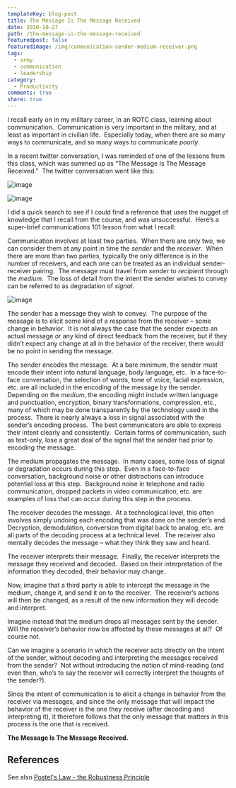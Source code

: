 ```yaml
---
templateKey: blog-post
title: The Message Is The Message Received
date: 2010-10-27
path: /the-message-is-the-message-received
featuredpost: false
featuredimage: /img/communication-sender-medium-receiver.png
tags:
  - army
  - communication
  - leadership
category:
  - Productivity
comments: true
share: true
---
```


I recall early on in my military career, in an ROTC class, learning about communication.  Communication is very important in the military, and at least as important in civilian life.  Especially today, when there are so many ways to communicate, and so many ways to communicate _poorly_.

In a recent twitter conversation, I was reminded of one of the lessons from this class, which was summed up as “The Message Is The Message Received.”  The twitter conversation went like this:

![image](/img/twitter_conversation_message_is_message_received.png "image")

![image](/img/twitter_conversation_message_is_message_received_2.png "image")

I did a quick search to see if I could find a reference that uses the nugget of knowledge that I recall from the course, and was unsuccessful.  Here’s a super-brief communications 101 lesson from what I recall:

Communication involves at least two parties.  When there are only two, we can consider them at any point in time the _sender_ and the _receiver_.  When there are more than two parties, typically the only difference is in the number of receivers, and each one can be treated as an individual sender-receiver pairing.  The message must travel from _sender_ to _recipient_ through the _medium_.  The loss of detail from the intent the sender wishes to convey can be referred to as degradation of _signal_.

![image](/img/communication-sender-medium-receiver.png "image")

The sender has a message they wish to convey.  The purpose of the message is to elicit some kind of a response from the receiver – some change in behavior.  It is not always the case that the sender expects an actual message or any kind of direct feedback from the receiver, but if they didn’t expect any change at all in the behavior of the receiver, there would be no point in sending the message.

The sender encodes the message.  At a bare minimum, the sender must encode their intent into natural language, body language, etc.  In a face-to-face conversation, the selection of words, tone of voice, facial expression, etc. are all included in the encoding of the message by the sender.  Depending on the _medium_, the encoding might include written language and punctuation, encryption, binary transformations, compression, etc., many of which may be done transparently by the technology used in the process.  There is nearly always a loss in signal associated with the sender’s encoding process.  The best communicators are able to express their intent clearly and consistently.  Certain forms of communication, such as text-only, lose a great deal of the signal that the sender had prior to encoding the message.

The medium propagates the message.  In many cases, some loss of signal or degradation occurs during this step.  Even in a face-to-face conversation, background noise or other distractions can introduce potential loss at this step.  Background noise in telephone and radio communication, dropped packets in video communication, etc. are examples of loss that can occur during this step in the process.

The receiver decodes the message.  At a technological level, this often involves simply undoing each encoding that was done on the sender’s end.  Decryption, demodulation, conversion from digital back to analog, etc. are all parts of the decoding process at a technical level.  The receiver also mentally decodes the message – what they think they saw and heard.

The receiver interprets their message.  Finally, the receiver interprets the message they received and decoded.  Based on their interpretation of the information they decoded, their behavior may change.

Now, imagine that a third party is able to intercept the message in the medium, change it, and send it on to the receiver.  The receiver’s actions will then be changed, as a result of the new information they will decode and interpret.

Imagine instead that the medium drops all messages sent by the sender.  Will the receiver’s behavior now be affected by these messages at all?  Of course not.

Can we imagine a scenario in which the receiver acts directly on the intent of the sender, without decoding and interpreting the messages received from the sender?  Not without introducing the notion of mind-reading (and even then, who’s to say the receiver will correctly interpret the thoughts of the sender?).

Since the intent of communication is to elicit a change in behavior from the receiver via messages, and since the only message that will impact the behavior of the receiver is the one they receive (after decoding and interpreting it), it therefore follows that the only message that matters in this process is the one that is received.

**The Message Is The Message Received.**

## References

See also [Postel's Law - the Robustness Principle](/postels-law-robustness-principle/)

